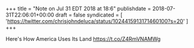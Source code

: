 +++
title = "Note on Jul 31 EDT 2018 at 18:6"
publishdate = 2018-07-31T22:06:01+00:00
draft = false
syndicated = [ 'https://twitter.com/chrisjohndeluca/status/1024415913171460100?s=20' ]
+++

Here's How America Uses Its Land https://t.co/Z4RmVNAMWg
